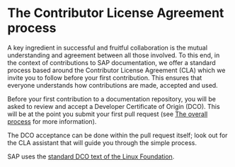 # The Contributor License Agreement process

A key ingredient in successful and fruitful collaboration is the mutual understanding and agreement between all those involved. To this end, in the context of contributions to SAP documentation, we offer a standard process based around the Contributor License Agreement (CLA) which we invite you to follow before your first contribution. This ensures that everyone understands how contributions are made, accepted and used.

Before your first contribution to a documentation repository, you will be asked to review and accept a Developer Certificate of Origin (DCO). This will be at the point you submit your first pull request (see [The overall process](content-contribution/overall-process.md) for more information).

The DCO acceptance can be done within the pull request itself; look out for the CLA assistant that will guide you through the simple process.

SAP uses the [standard DCO text of the Linux Foundation][dco].


[dco]: https://developercertificate.org/
